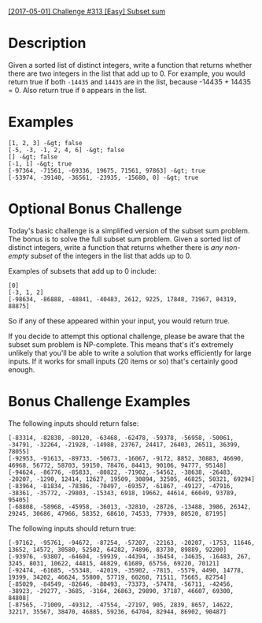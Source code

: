 [[2017-05-01] Challenge #313 [Easy] Subset sum](https://www.reddit.com/r/dailyprogrammer/comments/68oda5/20170501_challenge_313_easy_subset_sum/)

# Description

Given a sorted list of distinct integers, write a function that returns whether there are two integers in the list that add up to 0. For example, you would return true if both `-14435` and `14435` are in the list, because -14435 + 14435 = 0. Also return true if `0` appears in the list.

# Examples

    [1, 2, 3] -&gt; false
    [-5, -3, -1, 2, 4, 6] -&gt; false
    [] -&gt; false
    [-1, 1] -&gt; true
    [-97364, -71561, -69336, 19675, 71561, 97863] -&gt; true
    [-53974, -39140, -36561, -23935, -15680, 0] -&gt; true

# Optional Bonus Challenge

Today's basic challenge is a simplified version of the subset sum problem. The bonus is to solve the full subset sum problem. Given a sorted list of distinct integers, write a function that returns whether there is *any non-empty subset* of the integers in the list that adds up to 0.

Examples of subsets that add up to 0 include:

    [0]
    [-3, 1, 2]
    [-98634, -86888, -48841, -40483, 2612, 9225, 17848, 71967, 84319, 88875]

So if any of these appeared within your input, you would return true.

If you decide to attempt this optional challenge, please be aware that the subset sum problem is NP-complete. This means that's it's extremely unlikely that you'll be able to write a solution that works efficiently for large inputs. If it works for small inputs (20 items or so) that's certainly good enough.

# Bonus Challenge Examples

The following inputs should return false:

    [-83314, -82838, -80120, -63468, -62478, -59378, -56958, -50061, -34791, -32264, -21928, -14988, 23767, 24417, 26403, 26511, 36399, 78055]
    [-92953, -91613, -89733, -50673, -16067, -9172, 8852, 30883, 46690, 46968, 56772, 58703, 59150, 78476, 84413, 90106, 94777, 95148]
    [-94624, -86776, -85833, -80822, -71902, -54562, -38638, -26483, -20207, -1290, 12414, 12627, 19509, 30894, 32505, 46825, 50321, 69294]
    [-83964, -81834, -78386, -70497, -69357, -61867, -49127, -47916, -38361, -35772, -29803, -15343, 6918, 19662, 44614, 66049, 93789, 95405]
    [-68808, -58968, -45958, -36013, -32810, -28726, -13488, 3986, 26342, 29245, 30686, 47966, 58352, 68610, 74533, 77939, 80520, 87195]

The following inputs should return true:

    [-97162, -95761, -94672, -87254, -57207, -22163, -20207, -1753, 11646, 13652, 14572, 30580, 52502, 64282, 74896, 83730, 89889, 92200]
    [-93976, -93807, -64604, -59939, -44394, -36454, -34635, -16483, 267, 3245, 8031, 10622, 44815, 46829, 61689, 65756, 69220, 70121]
    [-92474, -61685, -55348, -42019, -35902, -7815, -5579, 4490, 14778, 19399, 34202, 46624, 55800, 57719, 60260, 71511, 75665, 82754]
    [-85029, -84549, -82646, -80493, -73373, -57478, -56711, -42456, -38923, -29277, -3685, -3164, 26863, 29890, 37187, 46607, 69300, 84808]
    [-87565, -71009, -49312, -47554, -27197, 905, 2839, 8657, 14622, 32217, 35567, 38470, 46885, 59236, 64704, 82944, 86902, 90487]
